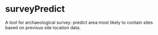 # surveyPredict
A tool for archaeological survey: predict area most likely to contain sites based on previous site location data.
